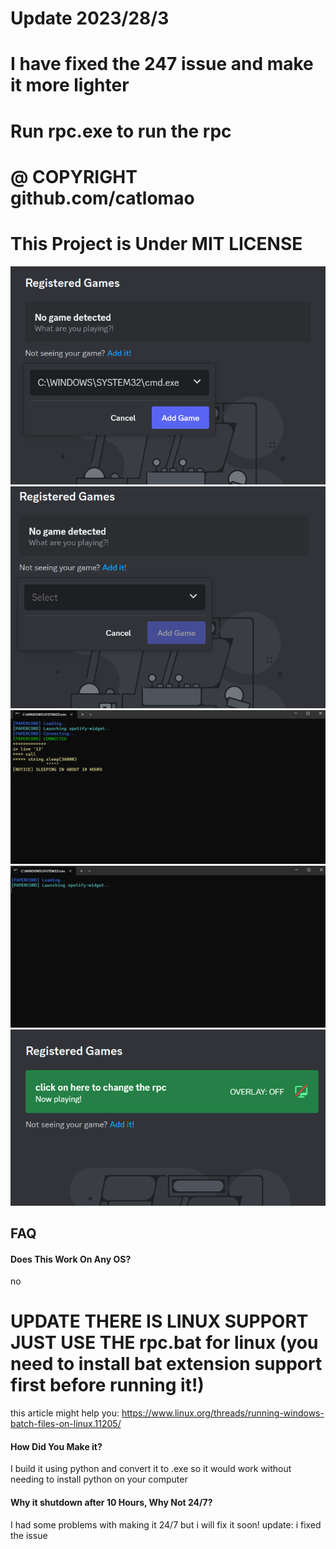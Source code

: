 # Update 2023/28/3
# I have fixed the 247 issue and make it more lighter 
# Run rpc.exe to run the rpc
# @ COPYRIGHT github.com/catlomao 
# This Project is Under MIT LICENSE
![App Screenshot](https://github.com/catlomao/cmd-rpc/blob/main/Screenshot%202023-03-23%20173726.png?raw=true)
![App Screenshot](https://github.com/catlomao/cmd-rpc/blob/main/Screenshot%202023-03-23%20173704.png?raw=true)
![App Screenshot](https://github.com/catlomao/cmd-rpc/blob/main/Screenshot%202023-03-23%20173613.png?raw=true)
![App Screenshot](https://github.com/catlomao/cmd-rpc/blob/main/Screenshot%202023-03-23%20173555.png?raw=true)
![App Screenshot](https://github.com/catlomao/cmd-rpc/blob/main/Screenshot%202023-03-23%20173824.png?raw=true)

## FAQ

#### Does This Work On Any OS?

no
# UPDATE THERE IS LINUX SUPPORT JUST USE THE rpc.bat for linux (you need to install bat extension support first before running it!)
this article might help you:
https://www.linux.org/threads/running-windows-batch-files-on-linux.11205/

#### How Did You Make it?

I build it using python and convert it to .exe so it would work without needing to install python on your computer

#### Why it shutdown after 10 Hours, Why Not 24/7?

I had some problems with making it 24/7 but i will fix it soon!
update: i fixed the issue
